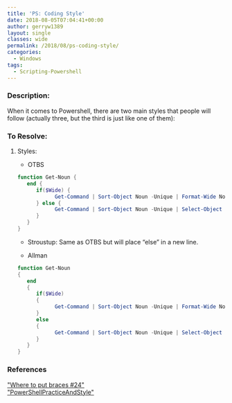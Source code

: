 ```yaml
---
title: 'PS: Coding Style'
date: 2018-08-05T07:04:41+00:00
author: gerryw1389
layout: single
classes: wide
permalink: /2018/08/ps-coding-style/
categories:
  - Windows
tags:
  - Scripting-Powershell
---
```

<!--more-->

### Description:

When it comes to Powershell, there are two main styles that people will follow (actually three, but the third is just like one of them):

### To Resolve:

1. Styles:

   - OTBS

   ```powershell
   function Get-Noun {
      end {
         if($Wide) {
               Get-Command | Sort-Object Noun -Unique | Format-Wide Noun
         } else {
               Get-Command | Sort-Object Noun -Unique | Select-Object -Expand Noun
         }
      }
   }
   ```

   - Stroustup: Same as OTBS but will place &#8220;else&#8221; in a new line.

   - Allman

   ```powershell
   function Get-Noun
   {
      end
      {
         if($Wide)
         {
               Get-Command | Sort-Object Noun -Unique | Format-Wide Noun
         }
         else
         {
               Get-Command | Sort-Object Noun -Unique | Select-Object -Expand Noun
         }
      }
   }
   ```


### References

["Where to put braces #24"](https://github.com/PoshCode/PowerShellPracticeAndStyle/issues/24)  
["PowerShellPracticeAndStyle"](https://github.com/PoshCode/PowerShellPracticeAndStyle/blob/main/Style-Guide/Code-Layout-and-Formatting.md)